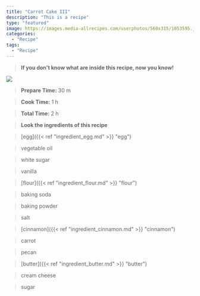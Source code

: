 ```yaml
---
title: "Carrot Cake III"
description: "This is a recipe"
type: "featured"
image: https://images.media-allrecipes.com/userphotos/560x315/1053595.jpg
categories: 
  - "Recipe"
tags: 
  - "Recipe"
---
```



>**If you don't know what are inside this recipe, now you know!**

![](../images/Recipes-Banner.jpg)
> **Prepare Time:** 30 m


> **Cook Time:** 1 h


> **Total Time:** 2 h

> **Look the ingredients of this recipe**

> [egg]({{< ref "ingredient_egg.md" >}} "egg")

> vegetable oil

> white sugar

> vanilla

> [flour]({{< ref "ingredient_flour.md" >}} "flour")

> baking soda

> baking powder

> salt

> [cinnamon]({{< ref "ingredient_cinnamon.md" >}} "cinnamon")

> carrot

> pecan

> [butter]({{< ref "ingredient_butter.md" >}} "butter")

> cream cheese

> sugar

